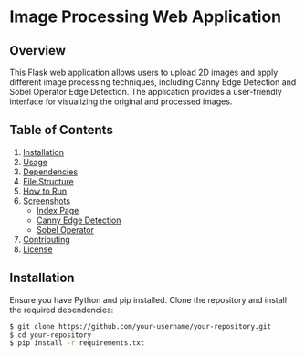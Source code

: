 # Image Processing Web Application

## Overview

This Flask web application allows users to upload 2D images and apply different image processing techniques, including Canny Edge Detection and Sobel Operator Edge Detection. The application provides a user-friendly interface for visualizing the original and processed images.

## Table of Contents

1. [Installation](#installation)
2. [Usage](#usage)
3. [Dependencies](#dependencies)
4. [File Structure](#file-structure)
5. [How to Run](#how-to-run)
6. [Screenshots](#screenshots)
   - [Index Page](#index-page)
   - [Canny Edge Detection](#canny-edge-detection)
   - [Sobel Operator](#sobel-operator)
7. [Contributing](#contributing)
8. [License](#license)

## Installation

Ensure you have Python and pip installed. Clone the repository and install the required dependencies:

```bash
$ git clone https://github.com/your-username/your-repository.git
$ cd your-repository
$ pip install -r requirements.txt
